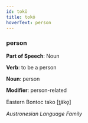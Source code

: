 ```yaml
---
id: tokö
title: tokö
hoverText: person
---
```


### person

**Part of Speech**: Noun

**Verb**: to be a person

**Noun**: person

**Modifier**: person-related

Eastern Bontoc tako [t̪äko̝]

*Austronesian Language Family*